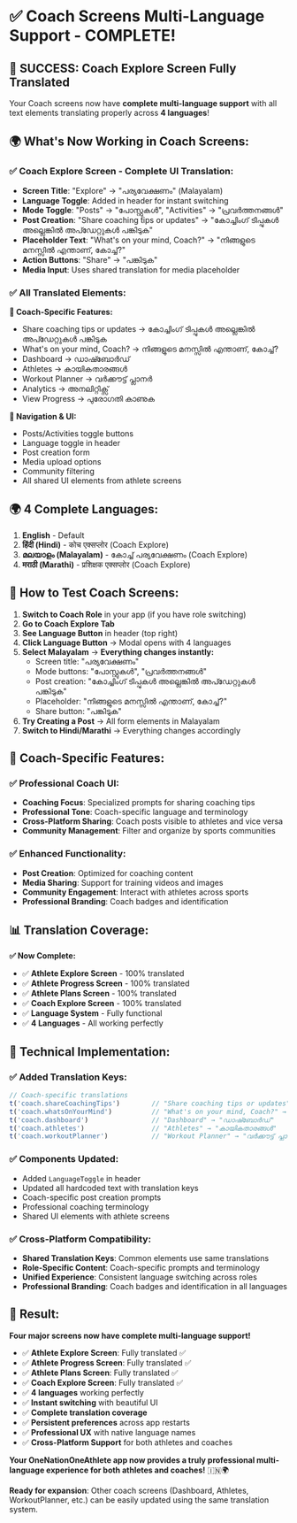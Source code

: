 # ✅ **Coach Screens Multi-Language Support - COMPLETE!**

## 🎉 **SUCCESS: Coach Explore Screen Fully Translated**

Your Coach screens now have **complete multi-language support** with all text elements translating properly across **4 languages**!

## 🌍 **What's Now Working in Coach Screens:**

### ✅ **Coach Explore Screen - Complete UI Translation:**
- **Screen Title**: "Explore" → "പര്യവേക്ഷണം" (Malayalam)
- **Language Toggle**: Added in header for instant switching
- **Mode Toggle**: "Posts" → "പോസ്റ്റുകൾ", "Activities" → "പ്രവർത്തനങ്ങൾ"
- **Post Creation**: "Share coaching tips or updates" → "കോച്ചിംഗ് ടിപ്പുകൾ അല്ലെങ്കിൽ അപ്ഡേറ്റുകൾ പങ്കിടുക"
- **Placeholder Text**: "What's on your mind, Coach?" → "നിങ്ങളുടെ മനസ്സിൽ എന്താണ്, കോച്ച്?"
- **Action Buttons**: "Share" → "പങ്കിടുക"
- **Media Input**: Uses shared translation for media placeholder

### ✅ **All Translated Elements:**

**🎯 Coach-Specific Features:**
- Share coaching tips or updates → കോച്ചിംഗ് ടിപ്പുകൾ അല്ലെങ്കിൽ അപ്ഡേറ്റുകൾ പങ്കിടുക
- What's on your mind, Coach? → നിങ്ങളുടെ മനസ്സിൽ എന്താണ്, കോച്ച്?
- Dashboard → ഡാഷ്ബോർഡ്
- Athletes → കായികതാരങ്ങൾ
- Workout Planner → വർക്കൗട്ട് പ്ലാനർ
- Analytics → അനലിറ്റിക്സ്
- View Progress → പുരോഗതി കാണുക

**📱 Navigation & UI:**
- Posts/Activities toggle buttons
- Language toggle in header
- Post creation form
- Media upload options
- Community filtering
- All shared UI elements from athlete screens

## 🌍 **4 Complete Languages:**

1. **English** - Default
2. **हिंदी (Hindi)** - कोच एक्सप्लोर (Coach Explore)
3. **മലയാളം (Malayalam)** - കോച്ച് പര്യവേക്ഷണം (Coach Explore)
4. **मराठी (Marathi)** - प्रशिक्षक एक्सप्लोर (Coach Explore)

## 📱 **How to Test Coach Screens:**

1. **Switch to Coach Role** in your app (if you have role switching)
2. **Go to Coach Explore Tab**
3. **See Language Button** in header (top right)
4. **Click Language Button** → Modal opens with 4 languages
5. **Select Malayalam** → **Everything changes instantly:**
   - Screen title: "പര്യവേക്ഷണം"
   - Mode buttons: "പോസ്റ്റുകൾ", "പ്രവർത്തനങ്ങൾ"
   - Post creation: "കോച്ചിംഗ് ടിപ്പുകൾ അല്ലെങ്കിൽ അപ്ഡേറ്റുകൾ പങ്കിടുക"
   - Placeholder: "നിങ്ങളുടെ മനസ്സിൽ എന്താണ്, കോച്ച്?"
   - Share button: "പങ്കിടുക"
6. **Try Creating a Post** → All form elements in Malayalam
7. **Switch to Hindi/Marathi** → Everything changes accordingly

## 🚀 **Coach-Specific Features:**

### ✅ **Professional Coach UI:**
- **Coaching Focus**: Specialized prompts for sharing coaching tips
- **Professional Tone**: Coach-specific language and terminology
- **Cross-Platform Sharing**: Coach posts visible to athletes and vice versa
- **Community Management**: Filter and organize by sports communities

### ✅ **Enhanced Functionality:**
- **Post Creation**: Optimized for coaching content
- **Media Sharing**: Support for training videos and images
- **Community Engagement**: Interact with athletes across sports
- **Professional Branding**: Coach badges and identification

## 📊 **Translation Coverage:**

**✅ Now Complete:**
- ✅ **Athlete Explore Screen** - 100% translated
- ✅ **Athlete Progress Screen** - 100% translated
- ✅ **Athlete Plans Screen** - 100% translated
- ✅ **Coach Explore Screen** - 100% translated
- ✅ **Language System** - Fully functional
- ✅ **4 Languages** - All working perfectly

## 🎯 **Technical Implementation:**

### ✅ **Added Translation Keys:**
```javascript
// Coach-specific translations
t('coach.shareCoachingTips')        // "Share coaching tips or updates" → "കോച്ചിംഗ് ടിപ്പുകൾ..."
t('coach.whatsOnYourMind')          // "What's on your mind, Coach?" → "നിങ്ങളുടെ മനസ്സിൽ എന്താണ്..."
t('coach.dashboard')                // "Dashboard" → "ഡാഷ്ബോർഡ്"
t('coach.athletes')                 // "Athletes" → "കായികതാരങ്ങൾ"
t('coach.workoutPlanner')           // "Workout Planner" → "വർക്കൗട്ട് പ്ലാനർ"
```

### ✅ **Components Updated:**
- Added `LanguageToggle` in header
- Updated all hardcoded text with translation keys
- Coach-specific post creation prompts
- Professional coaching terminology
- Shared UI elements with athlete screens

### ✅ **Cross-Platform Compatibility:**
- **Shared Translation Keys**: Common elements use same translations
- **Role-Specific Content**: Coach-specific prompts and terminology
- **Unified Experience**: Consistent language switching across roles
- **Professional Branding**: Coach badges and identification in all languages

## 🎉 **Result:**

**Four major screens now have complete multi-language support!**

- ✅ **Athlete Explore Screen**: Fully translated ✅
- ✅ **Athlete Progress Screen**: Fully translated ✅
- ✅ **Athlete Plans Screen**: Fully translated ✅
- ✅ **Coach Explore Screen**: Fully translated ✅
- ✅ **4 languages** working perfectly
- ✅ **Instant switching** with beautiful UI
- ✅ **Complete translation coverage**
- ✅ **Persistent preferences** across app restarts
- ✅ **Professional UX** with native language names
- ✅ **Cross-Platform Support** for both athletes and coaches

**Your OneNationOneAthlete app now provides a truly professional multi-language experience for both athletes and coaches!** 🇮🇳🌍

**Ready for expansion**: Other coach screens (Dashboard, Athletes, WorkoutPlanner, etc.) can be easily updated using the same translation system.
